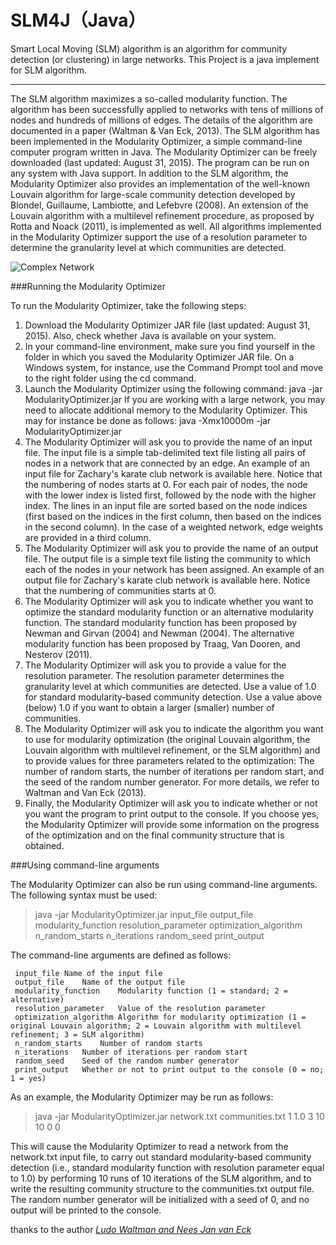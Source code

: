 # SLM4J（Java）
Smart Local Moving (SLM) algorithm is an algorithm for community detection (or clustering) in large networks. This Project is a java implement for SLM algorithm.
***
The SLM algorithm maximizes a so-called modularity function. The algorithm has been successfully applied to networks with tens of millions of nodes and hundreds of millions of edges. The details of the algorithm are documented in a paper (Waltman & Van Eck, 2013).
The SLM algorithm has been implemented in the Modularity Optimizer, a simple command-line computer program written in Java. The Modularity Optimizer can be freely downloaded (last updated: August 31, 2015). The program can be run on any system with Java support. In addition to the SLM algorithm, the Modularity Optimizer also provides an implementation of the well-known Louvain algorithm for large-scale community detection developed by Blondel, Guillaume, Lambiotte, and Lefebvre (2008). An extension of the Louvain algorithm with a multilevel refinement procedure, as proposed by Rotta and Noack (2011), is implemented as well. All algorithms implemented in the Modularity Optimizer support the use of a resolution parameter to determine the granularity level at which communities are detected.

![Complex Network](http://www.ludowaltman.nl/slm/network.png)

###Running the Modularity Optimizer

To run the Modularity Optimizer, take the following steps:

1. Download the Modularity Optimizer JAR file (last updated: August 31, 2015). Also, check whether Java is available on your system.
2. In your command-line environment, make sure you find yourself in the folder in which you saved the Modularity Optimizer JAR file. On a Windows system, for instance, use the Command Prompt tool and move to the right folder using the cd command.
3. Launch the Modularity Optimizer using the following command:
java -jar ModularityOptimizer.jar
If you are working with a large network, you may need to allocate additional memory to the Modularity Optimizer. This may for instance be done as follows:
java -Xmx10000m -jar ModularityOptimizer.jar
4. The Modularity Optimizer will ask you to provide the name of an input file. The input file is a simple tab-delimited text file listing all pairs of nodes in a network that are connected by an edge. An example of an input file for Zachary's karate club network is available here. Notice that the numbering of nodes starts at 0. For each pair of nodes, the node with the lower index is listed first, followed by the node with the higher index. The lines in an input file are sorted based on the node indices (first based on the indices in the first column, then based on the indices in the second column). In the case of a weighted network, edge weights are provided in a third column.
5. The Modularity Optimizer will ask you to provide the name of an output file. The output file is a simple text file listing the community to which each of the nodes in your network has been assigned. An example of an output file for Zachary's karate club network is available here. Notice that the numbering of communities starts at 0.
6. The Modularity Optimizer will ask you to indicate whether you want to optimize the standard modularity function or an alternative modularity function. The standard modularity function has been proposed by Newman and Girvan (2004) and Newman (2004). The alternative modularity function has been proposed by Traag, Van Dooren, and Nesterov (2011).
7. The Modularity Optimizer will ask you to provide a value for the resolution parameter. The resolution parameter determines the granularity level at which communities are detected. Use a value of 1.0 for standard modularity-based community detection. Use a value above (below) 1.0 if you want to obtain a larger (smaller) number of communities.
8. The Modularity Optimizer will ask you to indicate the algorithm you want to use for modularity optimization (the original Louvain algorithm, the Louvain algorithm with multilevel refinement, or the SLM algorithm) and to provide values for three parameters related to the optimization: The number of random starts, the number of iterations per random start, and the seed of the random number generator. For more details, we refer to Waltman and Van Eck (2013).
9. Finally, the Modularity Optimizer will ask you to indicate whether or not you want the program to print output to the console. If you choose yes, the Modularity Optimizer will provide some information on the progress of the optimization and on the final community structure that is obtained.

###Using command-line arguments

The Modularity Optimizer can also be run using command-line arguments. The following syntax must be used:

>java -jar ModularityOptimizer.jar input_file output_file modularity_function resolution_parameter optimization_algorithm n_random_starts n_iterations    random_seed print_output

The command-line arguments are defined as follows:

     input_file	Name of the input file
     output_file	Name of the output file
     modularity_function	Modularity function (1 = standard; 2 = alternative)
     resolution_parameter	Value of the resolution parameter
     optimization_algorithm	Algorithm for modularity optimization (1 = original Louvain algorithm; 2 = Louvain algorithm with multilevel refinement; 3 = SLM algorithm)
     n_random_starts	Number of random starts
     n_iterations	Number of iterations per random start
     random_seed	Seed of the random number generator
     print_output	Whether or not to print output to the console (0 = no; 1 = yes)

As an example, the Modularity Optimizer may be run as follows:

>java -jar ModularityOptimizer.jar network.txt communities.txt 1 1.0 3 10 10 0 0

This will cause the Modularity Optimizer to read a network from the network.txt input file, to carry out standard modularity-based community detection (i.e., standard modularity function with resolution parameter equal to 1.0) by performing 10 runs of 10 iterations of the SLM algorithm, and to write the resulting community structure to the communities.txt output file. The random number generator will be initialized with a seed of 0, and no output will be printed to the console.


thanks to the author [*Ludo Waltman and Nees Jan van Eck*](http://www.ludowaltman.nl/)
